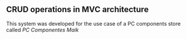 ## CRUD operations in MVC architecture

This system was developed for the use case of a PC components store called *PC Componentes Maik*